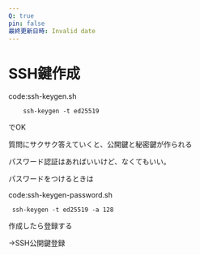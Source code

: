 ```yaml
---
Q: true
pin: false
最終更新日時: Invalid date
---
```

# SSH鍵作成

code:ssh-keygen.sh

```Plain
    ssh-keygen -t ed25519
```

でOK

質問にサクサク答えていくと、公開鍵と秘密鍵が作られる

パスワード認証はあればいいけど、なくてもいい。

パスワードをつけるときは

code:ssh-keygen-password.sh

```Plain
 ssh-keygen -t ed25519 -a 128
```

作成したら登録する

→SSH公開鍵登録